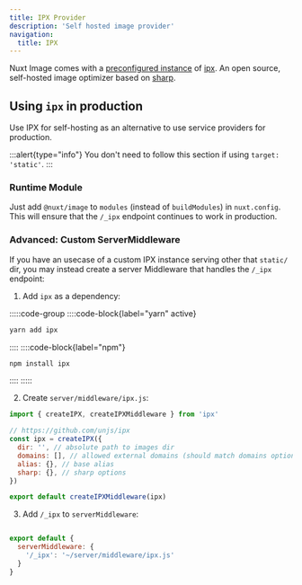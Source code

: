 ```yaml
---
title: IPX Provider
description: 'Self hosted image provider'
navigation:
  title: IPX
---
```


Nuxt Image comes with a [preconfigured instance](/getting-started/providers#default-provider) of [ipx](https://github.com/unjs/ipx). An open source, self-hosted image optimizer based on [sharp](https://github.com/lovell/sharp).

## Using `ipx` in production

Use IPX for self-hosting as an alternative to use service providers for production.

:::alert{type="info"}
  You don't need to follow this section if using `target: 'static'`.
:::

### Runtime Module

Just add `@nuxt/image` to `modules` (instead of `buildModules`) in `nuxt.config`. This will ensure that the `/_ipx` endpoint continues to work in production.

### Advanced: Custom ServerMiddleware

If you have an usecase of a custom IPX instance serving other that `static/` dir, you may instead create a server Middleware that handles the `/_ipx` endpoint:

1. Add `ipx` as a dependency:

:::::code-group
  ::::code-block{label="yarn" active}

  ```bash
  yarn add ipx
  ```

  ::::
  ::::code-block{label="npm"}

  ```bash
  npm install ipx
  ```

  ::::
:::::

2. Create `server/middleware/ipx.js`:

```js [server/middleware/ipx.js]
import { createIPX, createIPXMiddleware } from 'ipx'

// https://github.com/unjs/ipx
const ipx = createIPX({
  dir: '', // absolute path to images dir
  domains: [], // allowed external domains (should match domains option in nuxt.config)
  alias: {}, // base alias
  sharp: {}, // sharp options
})

export default createIPXMiddleware(ipx)
```

3. Add `/_ipx` to `serverMiddleware`:


```js [nuxt.config.js]

export default {
  serverMiddleware: {
    '/_ipx': '~/server/middleware/ipx.js'
  }
}
```
